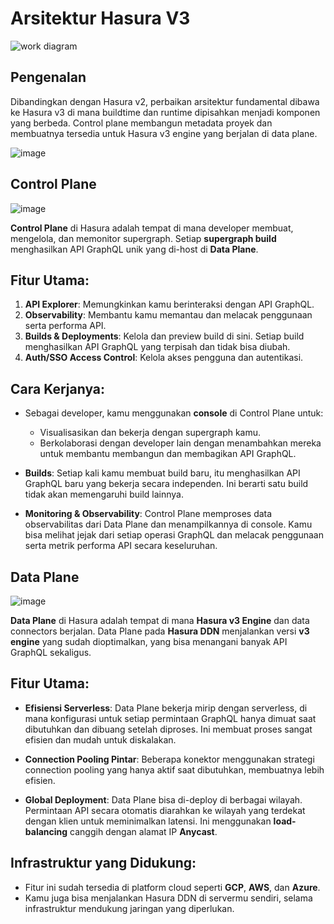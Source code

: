 # Arsitektur Hasura V3

![work diagram](https://github.com/user-attachments/assets/49cf1d4b-31d9-4c9a-86fe-8531b54b9de8)

## Pengenalan
Dibandingkan dengan Hasura v2, perbaikan arsitektur fundamental dibawa ke Hasura v3 di mana buildtime dan runtime dipisahkan menjadi komponen yang berbeda. Control plane membangun metadata proyek dan membuatnya tersedia untuk Hasura v3 engine yang berjalan di data plane.

![image](https://github.com/user-attachments/assets/18fe5448-e544-439c-a2f7-9f338de19322)

## Control Plane

![image](https://github.com/user-attachments/assets/50bec879-f8e8-4ce4-a441-8ff595ccd7fe)

**Control Plane** di Hasura adalah tempat di mana developer membuat, mengelola, dan memonitor supergraph. Setiap **supergraph build** menghasilkan API GraphQL unik yang di-host di **Data Plane**.

## Fitur Utama:

1. **API Explorer**: Memungkinkan kamu berinteraksi dengan API GraphQL.
2. **Observability**: Membantu kamu memantau dan melacak penggunaan serta performa API.
3. **Builds & Deployments**: Kelola dan preview build di sini. Setiap build menghasilkan API GraphQL yang terpisah dan tidak bisa diubah.
4. **Auth/SSO Access Control**: Kelola akses pengguna dan autentikasi.

## Cara Kerjanya:
- Sebagai developer, kamu menggunakan **console** di Control Plane untuk:
  - Visualisasikan dan bekerja dengan supergraph kamu.
  - Berkolaborasi dengan developer lain dengan menambahkan mereka untuk membantu membangun dan membagikan API GraphQL.

- **Builds**: Setiap kali kamu membuat build baru, itu menghasilkan API GraphQL baru yang bekerja secara independen. Ini berarti satu build tidak akan memengaruhi build lainnya.

- **Monitoring & Observability**: Control Plane memproses data observabilitas dari Data Plane dan menampilkannya di console. Kamu bisa melihat jejak dari setiap operasi GraphQL dan melacak penggunaan serta metrik performa API secara keseluruhan.

## Data Plane

![image](https://github.com/user-attachments/assets/c8f91690-1a66-4374-aa46-0bf5623a25ee)

**Data Plane** di Hasura adalah tempat di mana **Hasura v3 Engine** dan data connectors berjalan. Data Plane pada **Hasura DDN** menjalankan versi **v3 engine** yang sudah dioptimalkan, yang bisa menangani banyak API GraphQL sekaligus.

## Fitur Utama:

- **Efisiensi Serverless**: Data Plane bekerja mirip dengan serverless, di mana konfigurasi untuk setiap permintaan GraphQL hanya dimuat saat dibutuhkan dan dibuang setelah diproses. Ini membuat proses sangat efisien dan mudah untuk diskalakan.
  
- **Connection Pooling Pintar**: Beberapa konektor menggunakan strategi connection pooling yang hanya aktif saat dibutuhkan, membuatnya lebih efisien.

- **Global Deployment**: Data Plane bisa di-deploy di berbagai wilayah. Permintaan API secara otomatis diarahkan ke wilayah yang terdekat dengan klien untuk meminimalkan latensi. Ini menggunakan **load-balancing** canggih dengan alamat IP **Anycast**.

## Infrastruktur yang Didukung:
- Fitur ini sudah tersedia di platform cloud seperti **GCP**, **AWS**, dan **Azure**.
- Kamu juga bisa menjalankan Hasura DDN di servermu sendiri, selama infrastruktur mendukung jaringan yang diperlukan.
